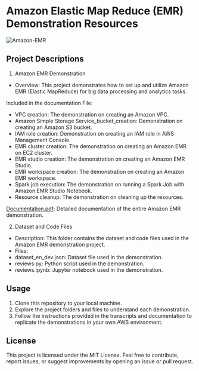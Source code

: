 # Amazon Elastic Map Reduce (EMR) Demonstration Resources

![Amazon-EMR](https://github.com/kevinndungu-source/EMR_Demonstration_Resources/assets/114335263/2bd46564-6d9a-4e65-b242-39e428e2f70f)

## Project Descriptions
1. Amazon EMR Demonstration
-	Overview: This project demonstrates how to set up and utilize Amazon EMR (Elastic MapReduce) for big data processing and analytics tasks.

Included in the documentation File:
-	VPC creation: The demonstration on creating an Amazon VPC.
-	Amazon Simple Storage Service_bucket_creation: Demonstration on creating an Amazon S3 bucket.
-	IAM role creation: Demonstration on creating an IAM role in AWS Management Console.
-	EMR cluster creation: The demonstration on creating an Amazon EMR on EC2 cluster.
-	EMR studio creation: The demonstration on creating an Amazon EMR Studio.
-	EMR workspace creation: The demonstration on creating an Amazon EMR workspace.
-	Spark job execution: The demonstration on running a Spark Job with Amazon EMR Studio Notebook.
-	Resource cleanup: The demonstration on cleaning up the resources.

[Documentation.pdf](https://drive.google.com/file/d/1zxrx1NdSQPI7zsVkzujVUDtXZfiq8G71/view?usp=drive_link): Detailed documentation of the entire Amazon EMR demonstration.

2. Dataset and Code Files
-	Description: This folder contains the dataset and code files used in the Amazon EMR demonstration project.
-	Files:
-	dataset_en_dev.json: Dataset file used in the demonstration.
-	reviews.py: Python script used in the demonstration.
-	reviews.ipynb: Jupyter notebook used in the demonstration.

## Usage
1.	Clone this repository to your local machine.
2.	Explore the project folders and files to understand each demonstration.
3.	Follow the instructions provided in the transcripts and documentation to replicate the demonstrations in your own AWS environment.

## License
This project is licensed under the MIT License.
Feel free to contribute, report issues, or suggest improvements by opening an issue or pull request.
